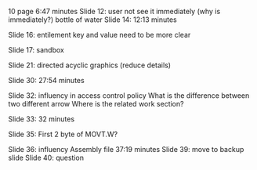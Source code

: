 10 page 6:47 minutes
Slide 12: user not see it immediately (why is immediately?)
bottle of water
Slide 14: 12:13 minutes

Slide 16: entilement key and value need to be more clear

Slide 17: sandbox

Slide 21: directed acyclic graphics (reduce details)

Slide 30: 27:54 minutes

Slide 32: influency in access control policy
What is the difference between two different arrow
Where is the related work section?

Slide 33: 32 minutes

Slide 35: First 2 byte of MOVT.W?

Slide 36: influency
Assembly file
37:19 minutes
Slide 39: move to backup slide
Slide 40: question

